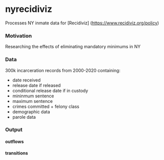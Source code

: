 # nyrecidiviz

Processes NY inmate data for [Recidiviz] (https://www.recidiviz.org/policy)

### Motivation
Researching the effects of eliminating mandatory minimums in NY

### Data
300k incarceration records from 2000-2020 containing:
* date received
* release date if released
* conditional release date if in custody
* mininmum sentence
* maximum sentence
* crimes committed + felony class
* demographic data
* parole data

### Output
#### outflows

#### transitions

